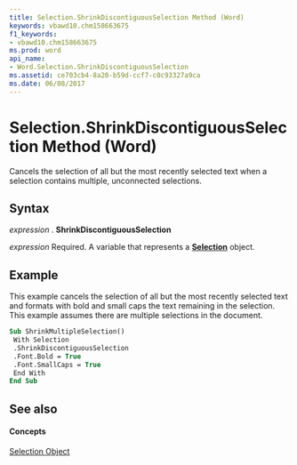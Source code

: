 ```yaml
---
title: Selection.ShrinkDiscontiguousSelection Method (Word)
keywords: vbawd10.chm158663675
f1_keywords:
- vbawd10.chm158663675
ms.prod: word
api_name:
- Word.Selection.ShrinkDiscontiguousSelection
ms.assetid: ce703cb4-8a20-b59d-ccf7-c0c93327a9ca
ms.date: 06/08/2017
---
```



# Selection.ShrinkDiscontiguousSelection Method (Word)

Cancels the selection of all but the most recently selected text when a selection contains multiple, unconnected selections.


## Syntax

 _expression_ . **ShrinkDiscontiguousSelection**

 _expression_ Required. A variable that represents a **[Selection](Word.Selection.md)** object.


## Example

This example cancels the selection of all but the most recently selected text and formats with bold and small caps the text remaining in the selection. This example assumes there are multiple selections in the document.


```vb
Sub ShrinkMultipleSelection() 
 With Selection 
 .ShrinkDiscontiguousSelection 
 .Font.Bold = True 
 .Font.SmallCaps = True 
 End With 
End Sub
```


## See also


#### Concepts


[Selection Object](Word.Selection.md)

